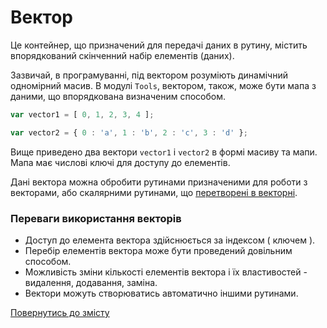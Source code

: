 # Вектор

Це контейнер, що призначений для передачі даних в рутину, містить впорядкований скінченний набір елементів (даних).

Зазвичай, в програмуванні, під вектором розуміють динамічний одномірний масив. В модулі `Tools`, вектором, також, може бути мапа з даними, що впорядкована визначеним способом.

```js
var vector1 = [ 0, 1, 2, 3, 4 ];

var vector2 = { 0 : 'a', 1 : 'b', 2 : 'c', 3 : 'd' };
```

Вище приведено два вектори `vector1` i `vector2` в формі масиву та мапи. Мапа має числові ключі для доступу до елементів.

Дані вектора можна обробити рутинами призначеними для роботи з векторами, або скалярними рутинами, що [перетворені в векторні](../tutorial/Vectorize.md).

### Переваги використання векторів

- Доступ до елемента вектора здійснюється за індексом ( ключем ).
- Перебір елементів вектора може бути проведений довільним способом.
- Можливість зміни кількості елементів вектора і їх властивостей - видалення, додавання, заміна.
- Вектори можуть створюватись автоматично іншими рутинами.

[Повернутись до змісту](../README.md#Концепції)
